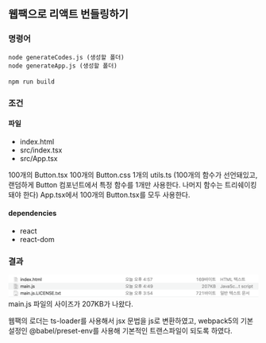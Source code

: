 ## 웹팩으로 리액트 번들링하기

### 명령어

```shell
node generateCodes.js (생성할 폴더)
node generateApp.js (생성할 폴더)

npm run build
```

### 조건

#### 파일

- index.html
- src/index.tsx
- src/App.tsx

100개의 Button.tsx
100개의 Button.css
1개의 utils.ts (100개의 함수가 선언돼있고, 랜덤하게 Button 컴포넌트에서 특정 함수를 1개만 사용한다. 나머지 함수는 트리쉐이킹돼야 한다)
App.tsx에서 100개의 Button.tsx를 모두 사용한다.

#### dependencies

- react
- react-dom

### 결과

![alt text](../assets/webpack.png)
main.js 파일의 사이즈가 207KB가 나왔다.

웹팩의 로더는 ts-loader를 사용해서 jsx 문법을 js로 변환하였고, webpack5의 기본 설정인 @babel/preset-env를 사용해 기본적인 트랜스파일이 되도록 하였다.
